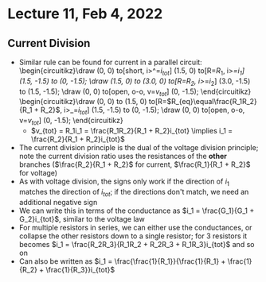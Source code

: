 # Lecture 11, Feb 4, 2022

## Current Division

* Similar rule can be found for current in a parallel circuit:
  \begin{circuitikz}\draw (0, 0) to[short, i>^=$i_{tot}$] (1.5, 0) to[R=$R_1$, i>_=$i_1$] (1.5, -1.5) to (0, -1.5); \draw (1.5, 0) to (3.0, 0) to[R=$R_2$, i>_=$i_2$] (3.0, -1.5) to (1.5, -1.5); \draw (0, 0) to[open, o-o, v=$v_{tot}$] (0, -1.5); \end{circuitikz} \begin{circuitikz}\draw (0, 0) to (1.5, 0) to[R=$R_{eq}\equal\frac{R_1R_2}{R_1 + R_2}$, i>_=$i_{tot}$] (1.5, -1.5) to (0, -1.5); \draw (0, 0) to[open, o-o, v=$v_{tot}$] (0, -1.5); \end{circuitikz}
	* $v_{tot} = R_1i_1 = \frac{R_1R_2}{R_1 + R_2}i_{tot} \implies i_1  = \frac{R_2}{R_1 + R_2}i_{tot}$
* The current division principle is the dual of the voltage division principle; note the current division ratio uses the resistances of the **other** branches ($\frac{R_2}{R_1 + R_2}$ for current, $\frac{R_1}{R_1 + R_2}$ for voltage)
* As with voltage division, the signs only work if the direction of $i_1$ matches the direction of $i_{tot}$; if the directions don't match, we need an additional negative sign
* We can write this in terms of the conductance as $i_1 = \frac{G_1}{G_1 + G_2}i_{tot}$, similar to the voltage law
* For multiple resistors in series, we can either use the conductances, or collapse the other resistors down to a single resistor; for 3 resistors it becomes $i_1 = \frac{R_2R_3}{R_1R_2 + R_2R_3 + R_1R_3}i_{tot}$ and so on
* Can also be written as $i_1 = \frac{\frac{1}{R_1}}{\frac{1}{R_1} + \frac{1}{R_2} + \frac{1}{R_3}}i_{tot}$

